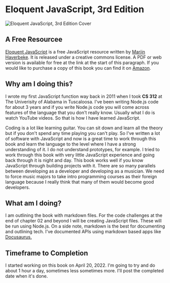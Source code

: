 # Eloquent JavaScript, 3rd Edition
![Eloquent JavaScript, 3rd Edition Cover](https://img.thriftbooks.com/api/images/i/m/42764526778A774ED86D6BBCD3B90ABA2DD98032.jpg)

## A Free Resourcee 
[Eloquent JavaScript](https://eloquentjavascript.net/) is a free JavaScript resource written by [Marjin Haverbeke](https://marijnhaverbeke.nl/). It is released under a creative commons license. A PDF or web version is available for free at the link at the start of this paragraph. If you would like to purchase a copy of this book you can find it on [Amazon](https://www.amazon.com/Eloquent-JavaScript-3rd-Introduction-Programming/dp/1593279507/ref=sr_1_1?crid=3U904BZMAVJ22&keywords=eloquent+javascript&qid=1650466682&sprefix=eloquent+javascript%2Caps%2C87&sr=8-1).

## Why am I doing this?
I wrote my first JavaScript function way back in 2011 when I took **CS 312** at The Univerisity of Alabama in Tuscaloosa. I've been writing Node.js code for about 3 years and if you write Node.js code you will come across features of the language that you don't really know. Usually what I do is watch YouTube videos. So that is how I have learned JavaScript. 

Coding is a lot like learning guitar. You can sit down and learn all the theory but if you don't spend any time playing you can't play. So I've written a lot of software with JavaScript and now is a great time to work through this book and learn the language to the level where I have a strong understanding of it. I do not understand prototypes, for example. I tried to work through this book with very little JavaScript experience and going back through it is night and day. This book works well if you know JavaScript through building projects with it. There are so many parallels between developing as a developer and developing as a musician. We need to force music majors to take intro programming courses as their foreign language because I really think that many of them would become good developers.

## What am I doing?
I am outlining the book with markdown files. For the code challenges at the end of chapter 02 and beyond I will be creating JavaScript files. These will be run using Node.js. On a side note, markdown is the best for documenting and outlining tech. I've documented APIs using markdown based apps like [Docusaurus.](https://www.npmjs.com/package/docusaurus) 


## Timeframe to Completion
I started working on this book on April 20, 2022. I'm going to try and do about 1 hour a day, sometimes less sometimes more. I'll post the completed date when it's done.
